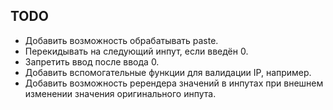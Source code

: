 TODO
----

* Добавить возможность обрабатывать paste.
* Перекидывать на следующий инпут, если введён 0.
* Запретить ввод после ввода 0.
* Добавить вспомогательные функции для валидации IP, например.
* Добавить возможность ререндера значений в инпутах при внешнем изменении значения оригинального инпута.
